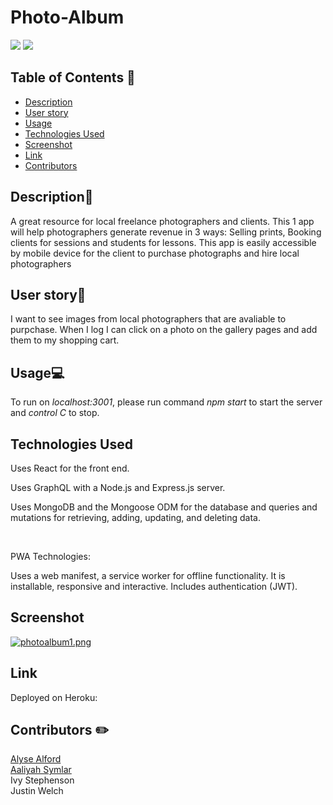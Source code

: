 # Photo-Album
<a href="#"><img src="https://img.shields.io/badge/javascript-80%25-blue"></a> <a href="#"><img src="https://img.shields.io/badge/dependencies-up%20to%20date-green"></a>

## Table of Contents 📖
* [Description](#description)
* [User story](#user-story)
* [Usage](#usage)
* [Technologies Used](#technologies-used)
* [Screenshot](#screenshot)
* [Link](#Link)
* [Contributors](#contributors)

## Description💬 
<p>A great resource for local freelance photographers and clients. This 1 app will help photographers generate revenue in 3 ways: Selling prints, Booking clients for sessions and students for lessons. This app is easily accessible by mobile device for the client to purchase photographs and hire local photographers</p>

## User story🧠
<P> I want to see images from local photographers that are avaliable to purpchase. When I log I can click on a photo on the gallery pages and add them to my shopping cart.</p>

## Usage💻
To run on _localhost:3001_, please run command _npm start_ to start the server and _control C_ to stop.



## Technologies Used
<p>Uses React for the front end.</p>
<p>Uses GraphQL with a Node.js and Express.js server.</p>
<p> Uses MongoDB and the Mongoose ODM for the database and queries and mutations for retrieving, adding, updating, and deleting data.</p>
<br>
<p> PWA Technologies:</p>
<p>
Uses a web manifest, a service worker for offline functionality.
It is installable, responsive and interactive. 
Includes authentication (JWT).
</p>

## Screenshot
[![photoalbum1.png](https://i.postimg.cc/vZ1yBd0T/photoalbum1.png)](https://postimg.cc/zy16t4ZY)
## Link
Deployed on Heroku: 

## Contributors ✏️
<a href="https://github.com/jojoford" target="_blank" >Alyse Alford </a>
<br>
<a href="https://github.com/symlara" target="_blank" >Aaliyah Symlar</a>
<br>
Ivy Stephenson
<br>
Justin Welch
